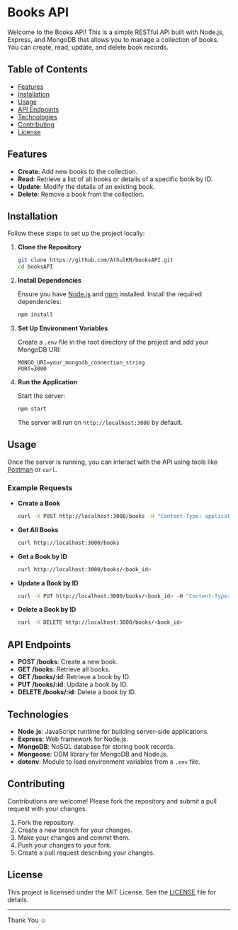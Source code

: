 # Books API

Welcome to the Books API! This is a simple RESTful API built with Node.js, Express, and MongoDB that allows you to manage a collection of books. You can create, read, update, and delete book records.

## Table of Contents

- [Features](#features)
- [Installation](#installation)
- [Usage](#usage)
- [API Endpoints](#api-endpoints)
- [Technologies](#technologies)
- [Contributing](#contributing)
- [License](#license)

## Features

- **Create**: Add new books to the collection.
- **Read**: Retrieve a list of all books or details of a specific book by ID.
- **Update**: Modify the details of an existing book.
- **Delete**: Remove a book from the collection.

## Installation

Follow these steps to set up the project locally:

1. **Clone the Repository**

    ```bash
    git clone https://github.com/AthulKM/booksAPI.git
    cd booksAPI
    ```

2. **Install Dependencies**

    Ensure you have [Node.js](https://nodejs.org/) and [npm](https://www.npmjs.com/) installed. Install the required dependencies:

    ```bash
    npm install
    ```

3. **Set Up Environment Variables**

    Create a `.env` file in the root directory of the project and add your MongoDB URI:

    ```plaintext
    MONGO_URI=your_mongodb_connection_string
    PORT=3000
    ```

4. **Run the Application**

    Start the server:

    ```bash
    npm start
    ```

    The server will run on `http://localhost:3000` by default.

## Usage

Once the server is running, you can interact with the API using tools like [Postman](https://www.postman.com/) or `curl`. 

### Example Requests

- **Create a Book**

    ```bash
    curl -X POST http://localhost:3000/books -H "Content-Type: application/json" -d '{"title": "The Hobbit", "author": "J.R.R. Tolkien", "publishedYear": 1937, "genre": "Fantasy", "pages": 310}'
    ```

- **Get All Books**

    ```bash
    curl http://localhost:3000/books
    ```

- **Get a Book by ID**

    ```bash
    curl http://localhost:3000/books/<book_id>
    ```

- **Update a Book by ID**

    ```bash
    curl -X PUT http://localhost:3000/books/<book_id> -H "Content-Type: application/json" -d '{"title": "Updated Title"}'
    ```

- **Delete a Book by ID**

    ```bash
    curl -X DELETE http://localhost:3000/books/<book_id>
    ```

## API Endpoints

- **POST /books**: Create a new book.
- **GET /books**: Retrieve all books.
- **GET /books/:id**: Retrieve a book by ID.
- **PUT /books/:id**: Update a book by ID.
- **DELETE /books/:id**: Delete a book by ID.

## Technologies

- **Node.js**: JavaScript runtime for building server-side applications.
- **Express**: Web framework for Node.js.
- **MongoDB**: NoSQL database for storing book records.
- **Mongoose**: ODM library for MongoDB and Node.js.
- **dotenv**: Module to load environment variables from a `.env` file.

## Contributing

Contributions are welcome! Please fork the repository and submit a pull request with your changes.

1. Fork the repository.
2. Create a new branch for your changes.
3. Make your changes and commit them.
4. Push your changes to your fork.
5. Create a pull request describing your changes.

## License

This project is licensed under the MIT License. See the [LICENSE](LICENSE) file for details.

---


Thank You ☺️ 